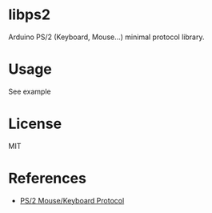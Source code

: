 # libps2
Arduino PS/2 (Keyboard, Mouse...) minimal protocol library.

# Usage
See example

# License
MIT

# References
* [PS/2 Mouse/Keyboard Protocol](http://ioiodesu.web.fc2.com/PS2/PS2.HTML)
